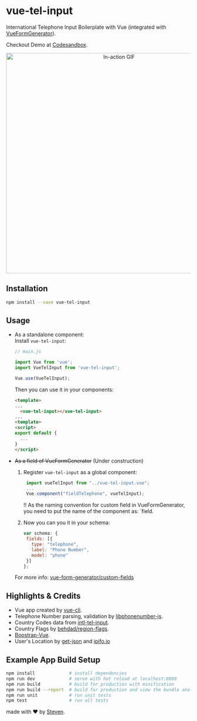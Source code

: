 # vue-tel-input
International Telephone Input Boilerplate with Vue (integrated with [VueFormGenerator](https://github.com/vue-generators/vue-form-generator)).

Checkout Demo at [Codesandbox](https://ry3wlvlxkn.codesandbox.io/).

<p align="center">
<img width="600px" alt="In-action GIF" src="https://thumbs.gfycat.com/EducatedPoliteBluefintuna-size_restricted.gif"/>
</p>

## Installation
```bash
npm install --save vue-tel-input
```

## Usage
- As a standalone component:  
  Install `vue-tel-input`:
     ```js
     // main.js

     import Vue from 'vue';
     import VueTelInput from 'vue-tel-input';

     Vue.use(VueTelInput);
     ```
  Then you can use it in your components:
     ```html
     <template>
     ...
       <vue-tel-input></vue-tel-input>
     ...
     <template>
     <script>
     export default {
       ...
     }
     </script>
     ```

- ~~As a field of VueFormGenerator~~ (Under construction)
  1. Register `vue-tel-input` as a global component:
     ```js
      import vueTelInput from "../vue-tel-input.vue";
      ...
      Vue.component("fieldTelephone", vueTelInput);
     ```
     !! As the naming convention for custom field in VueFormGenerator, you need to put the name of the component as: `field<ANameInCamelKey>.
  
  2. Now you can you it in your schema:
     ```js
     var schema: {
      fields: [{
        type: "telephone",
        label: "Phone Number",
        model: "phone"
      }]
     };
     ```
  For more info: [vue-form-generator/custom-fields](https://icebob.gitbooks.io/vueformgenerator/content/fields/custom_fields.html)

## Highlights & Credits
- Vue app created by [vue-cli](https://github.com/vuejs/vue-cli).
- Telephone Number parsing, validation by [libphonenumber-js](https://catamphetamine.github.io/libphonenumber-js/).
- Country Codes data from [intl-tel-input](https://github.com/jackocnr/intl-tel-input/blob/master/src/js/data.js).
- Country Flags by [behdad/region-flags](https://github.com/behdad/region-flags).
- [Boostrap-Vue](https://bootstrap-vue.js.org/docs/).
- User's Location by [get-json](https://www.npmjs.com/package/get-json) and [ipifo.io](https://ipinfo.io/json)

## Example App Build Setup
``` bash
npm install             # install dependencies
npm run dev             # serve with hot reload at localhost:8080
npm run build           # build for production with minification
npm run build --report  # build for production and view the bundle analyzer report
npm run unit            # run unit tests
npm test                # run all tests
```

made with &#x2764; by [Steven](https://github.com/iamstevendao).
